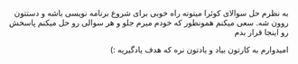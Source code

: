 <div dir="rtl">
  
به نظرم حل سوالای کوئرا میتونه راه خوبی برای شروع برنامه نویسی باشه و دستتون روون شه.
سعی میکنم همونطور که خودم میرم جلو و هر سوالی رو حل میکنم پاسخش رو اینجا قرار بدم

امیدوارم به کارتون بیاد و یادتون نره که هدف یادگیریه :)
